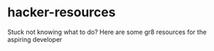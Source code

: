 # hacker-resources
Stuck not knowing what to do? Here are some gr8 resources for the aspiring developer
